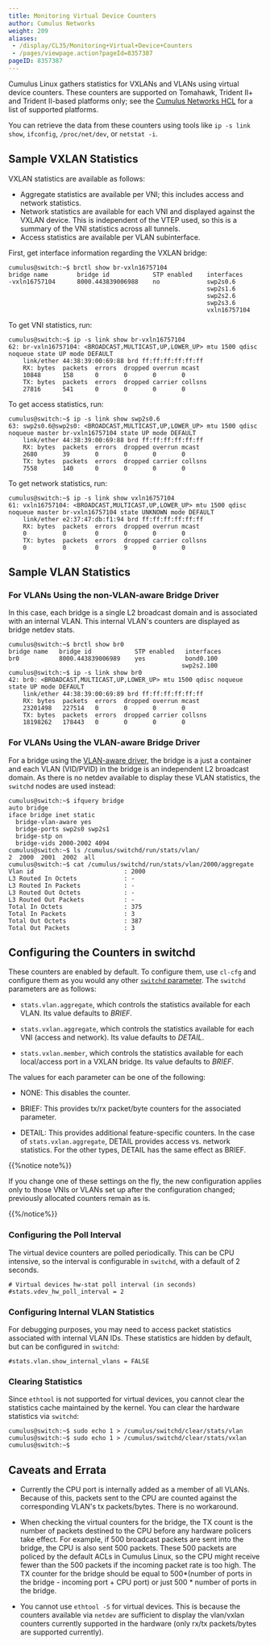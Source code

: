 ```yaml
---
title: Monitoring Virtual Device Counters
author: Cumulus Networks
weight: 209
aliases:
 - /display/CL35/Monitoring+Virtual+Device+Counters
 - /pages/viewpage.action?pageId=8357387
pageID: 8357387
---
```

Cumulus Linux gathers statistics for VXLANs and VLANs using virtual
device counters. These counters are supported on Tomahawk, Trident II+
and Trident II-based platforms only; see the [Cumulus Networks
HCL](http://cumulusnetworks.com/hcl/) for a list of supported platforms.

You can retrieve the data from these counters using tools like `ip -s
link show`, `ifconfig`, `/proc/net/dev`, or `netstat -i`.

## Sample VXLAN Statistics

VXLAN statistics are available as follows:

  - Aggregate statistics are available per VNI; this includes access and
    network statistics.
  - Network statistics are available for each VNI and displayed against
    the VXLAN device. This is independent of the VTEP used, so this is a
    summary of the VNI statistics across all tunnels.
  - Access statistics are available per VLAN subinterface.

First, get interface information regarding the VXLAN bridge:

    cumulus@switch:~$ brctl show br-vxln16757104
    bridge name        bridge id            STP enabled    interfaces
    -vxln16757104      8000.443839006988    no             swp2s0.6
                                                           swp2s1.6
                                                           swp2s2.6
                                                           swp2s3.6
                                                           vxln16757104

To get VNI statistics, run:

    cumulus@switch:~$ ip -s link show br-vxln16757104
    62: br-vxln16757104: <BROADCAST,MULTICAST,UP,LOWER_UP> mtu 1500 qdisc noqueue state UP mode DEFAULT
        link/ether 44:38:39:00:69:88 brd ff:ff:ff:ff:ff:ff
        RX: bytes  packets  errors  dropped overrun mcast 
        10848      158      0       0       0       0     
        TX: bytes  packets  errors  dropped carrier collsns
        27816      541      0       0       0       0

To get access statistics, run:

    cumulus@switch:~$ ip -s link show swp2s0.6       
    63: swp2s0.6@swp2s0: <BROADCAST,MULTICAST,UP,LOWER_UP> mtu 1500 qdisc noqueue master br-vxln16757104 state UP mode DEFAULT
        link/ether 44:38:39:00:69:88 brd ff:ff:ff:ff:ff:ff
        RX: bytes  packets  errors  dropped overrun mcast 
        2680       39       0       0       0       0     
        TX: bytes  packets  errors  dropped carrier collsns
        7558       140      0       0       0       0

To get network statistics, run:

    cumulus@switch:~$ ip -s link show vxln16757104
    61: vxln16757104: <BROADCAST,MULTICAST,UP,LOWER_UP> mtu 1500 qdisc noqueue master br-vxln16757104 state UNKNOWN mode DEFAULT
        link/ether e2:37:47:db:f1:94 brd ff:ff:ff:ff:ff:ff
        RX: bytes  packets  errors  dropped overrun mcast 
        0          0        0       0       0       0     
        TX: bytes  packets  errors  dropped carrier collsns
        0          0        0       9       0       0

## Sample VLAN Statistics

### For VLANs Using the non-VLAN-aware Bridge Driver

In this case, each bridge is a single L2 broadcast domain and is
associated with an internal VLAN. This internal VLAN's counters are
displayed as bridge netdev stats.

    cumulus@switch:~$ brctl show br0
    bridge name   bridge id            STP enabled   interfaces
    br0           8000.443839006989    yes           bond0.100
                                                    swp2s2.100
    cumulus@switch:~$ ip -s link show br0
    42: br0: <BROADCAST,MULTICAST,UP,LOWER_UP> mtu 1500 qdisc noqueue state UP mode DEFAULT
        link/ether 44:38:39:00:69:89 brd ff:ff:ff:ff:ff:ff
        RX: bytes  packets  errors  dropped overrun mcast 
        23201498   227514   0       0       0       0     
        TX: bytes  packets  errors  dropped carrier collsns
        18198262   178443   0       0       0       0

### For VLANs Using the VLAN-aware Bridge Driver

For a bridge using the [VLAN-aware
driver](/version/cumulus-linux-35/Layer-1-and-2/Ethernet-Bridging-VLANs/VLAN-aware-Bridge-Mode-for-Large-scale-Layer-2-Environments),
the bridge is a just a container and each VLAN (VID/PVID) in the bridge
is an independent L2 broadcast domain. As there is no netdev available
to display these VLAN statistics, the `switchd` nodes are used instead:

    cumulus@switch:~$ ifquery bridge
    auto bridge
    iface bridge inet static
      bridge-vlan-aware yes
      bridge-ports swp2s0 swp2s1
      bridge-stp on
      bridge-vids 2000-2002 4094
    cumulus@switch:~$ ls /cumulus/switchd/run/stats/vlan/
    2  2000  2001  2002  all
    cumulus@switch:~$ cat /cumulus/switchd/run/stats/vlan/2000/aggregate
    Vlan id                         : 2000
    L3 Routed In Octets             : -
    L3 Routed In Packets            : -
    L3 Routed Out Octets            : -
    L3 Routed Out Packets           : -
    Total In Octets                 : 375
    Total In Packets                : 3
    Total Out Octets                : 387
    Total Out Packets               : 3

## Configuring the Counters in switchd

These counters are enabled by default. To configure them, use `cl-cfg`
and configure them as you would any other [`switchd`
parameter](/version/cumulus-linux-35/System-Configuration/Configuring-switchd).
The `switchd` parameters are as follows:

  - `stats.vlan.aggregate`, which controls the statistics available for
    each VLAN. Its value defaults to *BRIEF*.

  - `stats.vxlan.aggregate`, which controls the statistics available for
    each VNI (access and network). Its value defaults to *DETAIL*.

  - `stats.vxlan.member`, which controls the statistics available for
    each local/access port in a VXLAN bridge. Its value defaults to
    *BRIEF*.

The values for each parameter can be one of the following:

  - NONE: This disables the counter.

  - BRIEF: This provides tx/rx packet/byte counters for the associated
    parameter.

  - DETAIL: This provides additional feature-specific counters. In the
    case of `stats.vxlan.aggregate`, DETAIL provides access vs. network
    statistics. For the other types, DETAIL has the same effect as
    BRIEF.

{{%notice note%}}

If you change one of these settings on the fly, the new configuration
applies only to those VNIs or VLANs set up after the configuration
changed; previously allocated counters remain as is.

{{%/notice%}}

### Configuring the Poll Interval

The virtual device counters are polled periodically. This can be CPU
intensive, so the interval is configurable in `switchd`, with a default
of 2 seconds.

    # Virtual devices hw-stat poll interval (in seconds)
    #stats.vdev_hw_poll_interval = 2

### Configuring Internal VLAN Statistics

For debugging purposes, you may need to access packet statistics
associated with internal VLAN IDs. These statistics are hidden by
default, but can be configured in `switchd`:

    #stats.vlan.show_internal_vlans = FALSE

### Clearing Statistics

Since `ethtool` is not supported for virtual devices, you cannot clear
the statistics cache maintained by the kernel. You can clear the
hardware statistics via `switchd`:

    cumulus@switch:~$ sudo echo 1 > /cumulus/switchd/clear/stats/vlan 
    cumulus@switch:~$ sudo echo 1 > /cumulus/switchd/clear/stats/vxlan 
    cumulus@switch:~$

## Caveats and Errata

  - Currently the CPU port is internally added as a member of all VLANs.
    Because of this, packets sent to the CPU are counted against the
    corresponding VLAN's tx packets/bytes. There is no workaround.

  - When checking the virtual counters for the bridge, the TX count is
    the number of packets destined to the CPU before any hardware
    policers take effect. For example, if 500 broadcast packets are sent
    into the bridge, the CPU is also sent 500 packets. These 500 packets
    are policed by the default ACLs in Cumulus Linux, so the CPU might
    receive fewer than the 500 packets if the incoming packet rate is
    too high. The TX counter for the bridge should be equal to
    500\*(number of ports in the bridge - incoming port + CPU port) or
    just 500 \* number of ports in the bridge.

  - You cannot use `ethtool -S` for virtual devices. This is because the
    counters available via `netdev` are sufficient to display the
    vlan/vxlan counters currently supported in the hardware (only rx/tx
    packets/bytes are supported currently).

